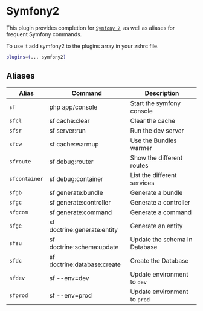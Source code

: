 # Symfony2

This plugin provides completion for [`Symfony 2`](HTTPS://symfony.com/), as well
as aliases for frequent Symfony commands.

To use it add symfony2 to the plugins array in your zshrc file.

```bash
plugins=(... symfony2)
```

## Aliases

| Alias         | Command                     | Description                   |
| ------------- | --------------------------- | ----------------------------- |
| `sf`          | php app/console             | Start the symfony console     |
| `sfcl`        | sf cache:clear              | Clear the cache               |
| `sfsr`        | sf server:run               | Run the dev server            |
| `sfcw`        | sf cache:warmup             | Use the Bundles warmer        |
| `sfroute`     | sf debug:router             | Show the different routes     |
| `sfcontainer` | sf debug:container          | List the different services   |
| `sfgb`        | sf generate:bundle          | Generate a bundle             |
| `sfgc`        | sf generate:controller      | Generate a controller         |
| `sfgcom`      | sf generate:command         | Generate a command            |
| `sfge`        | sf doctrine:generate:entity | Generate an entity            |
| `sfsu`        | sf doctrine:schema:update   | Update the schema in Database |
| `sfdc`        | sf doctrine:database:create | Create the Database           |
| `sfdev`       | sf --env=dev                | Update environment to `dev`   |
| `sfprod`      | sf --env=prod               | Update environment to `prod`  |
